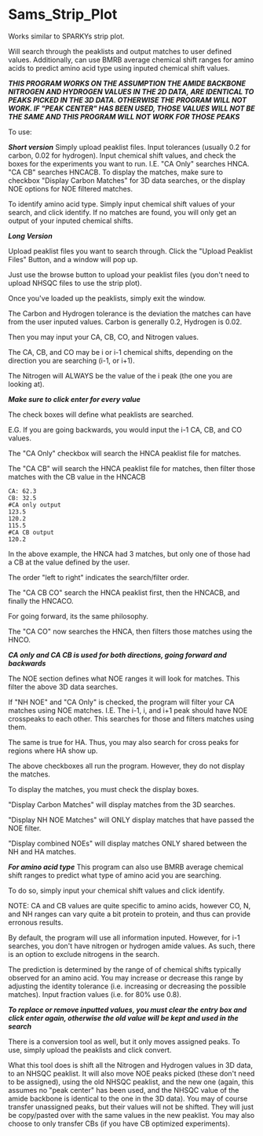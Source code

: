 # Sams_Strip_Plot

Works similar to SPARKYs strip plot. 

Will search through the peaklists and output matches to user defined values. Additionally, can use BMRB average chemical shift ranges for amino acids to predict amino acid type using inputed chemical shift values. 

***THIS PROGRAM WORKS ON THE ASSUMPTION THE AMIDE BACKBONE NITROGEN AND HYDROGEN VALUES IN THE 2D DATA, ARE IDENTICAL TO PEAKS PICKED IN THE 3D DATA. OTHERWISE THE PROGRAM WILL NOT WORK. IF "PEAK CENTER" HAS BEEN USED, THOSE VALUES WILL NOT BE THE SAME AND THIS PROGRAM WILL NOT WORK FOR THOSE PEAKS***

To use: 

***Short version***
Simply upload peaklist files. Input tolerances (usually 0.2 for carbon, 0.02 for hydrogen). Input chemical shift values, and check the boxes for the experiments you want to run. 
I.E. "CA Only" searches HNCA. "CA CB" searches HNCACB. To display the matches, make sure to checkbox "Display Carbon Matches" for 3D data searches, or the display NOE options for NOE filtered matches. 

To identify amino acid type. Simply input chemical shift values of your search, and click identify. If no matches are found, you will only get an output of your inputed chemical shifts. 

***Long Version***

Upload peaklist files you want to search through. Click the "Upload Peaklist Files" Button, and a window will pop up. 

Just use the browse button to upload your peaklist files (you don't need to upload NHSQC files to use the strip plot). 

Once you've loaded up the peaklists, simply exit the window. 

The Carbon and Hydrogen tolerance is the deviation the matches can have from the user inputed values. 
Carbon is generally 0.2, Hydrogen is 0.02. 

Then you may input your CA, CB, CO, and Nitrogen values. 

The CA, CB, and CO may be i or i-1 chemical shifts, depending on the direction you are searching (i-1, or i+1). 

The Nitrogen will ALWAYS be the value of the i peak (the one you are looking at). 

***Make sure to click enter for every value***

The check boxes will define what peaklists are searched. 

E.G. If you are going backwards, you would input the i-1 CA, CB, and CO values. 

The "CA Only" checkbox will search the HNCA peaklist file for matches. 

The "CA CB" will search the HNCA peaklist file for matches, then filter those matches with the CB value in the HNCACB

```
CA: 62.3
CB: 32.5
#CA only output
123.5
120.2
115.5
#CA CB output
120.2
```
In the above example, the HNCA had 3 matches, but only one of those had a CB at the value defined by the user. 

The order "left to right" indicates the search/filter order. 

The "CA CB CO" search the HNCA peaklist first, then the HNCACB, and finally the HNCACO. 

For going forward, its the same philosophy. 

The "CA CO" now searches the HNCA, then filters those matches using the HNCO. 

***CA only and CA CB is used for both directions, going forward and backwards***

The NOE section defines what NOE ranges it will look for matches. This filter the above 3D data searches. 

If "NH NOE" and "CA Only" is checked, the program will filter your CA matches using NOE matches. I.E. The i-1, i, and i+1 peak should have NOE crosspeaks to each other. This searches for those and filters matches using them. 

The same is true for HA. Thus, you may also search for cross peaks for regions where HA show up. 

The above checkboxes all run the program. However, they do not display the matches. 

To display the matches, you must check the display boxes. 

"Display Carbon Matches" will display matches from the 3D searches. 

"Display NH NOE Matches" will ONLY display matches that have passed the NOE filter. 

"Display combined NOEs" will display matches ONLY shared between the NH and HA matches. 

***For amino acid type***
This program can also use BMRB average chemical shift ranges to predict what type of amino acid you are searching. 

To do so, simply input your chemical shift values and click identify. 

NOTE: CA and CB values are quite specific to amino acids, however CO, N, and NH ranges can vary quite a bit protein to protein, and thus can provide erronous results. 

By default, the program will use all information inputed. However, for i-1 searches, you don't have nitrogen or hydrogen amide values. As such, there is an option to exclude nitrogens in the search. 

The prediction is determined by the range of of chemical shifts typically observed for an amino acid. You may increase or decrease this range by adjusting the identity tolerance (i.e. increasing or decreasing the possible matches). Input fraction values (i.e. for 80% use 0.8). 

***To replace or remove inputted values, you must clear the entry box and click enter again, otherwise the old value will be kept and used in the search***


There is a conversion tool as well, but it only moves assigned peaks. To use, simply upload the peaklists and click convert. 

What this tool does is shift all the Nitrogen and Hydrogen values in 3D data, to an NHSQC peaklist. It will also move NOE peaks picked (these don't need to be assigned), using the old NHSQC peaklist, and the new one (again, this assumes no "peak center" has been used, and the NHSQC value of the amide backbone is identical to the one in the 3D data). You may of course transfer unassigned peaks, but their values will not be shifted. They will just be copy/pasted over with the same values in the new peaklist. You may also choose to only transfer CBs (if you have CB optimized experiments). 
